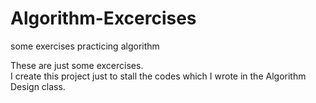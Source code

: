 # Algorithm-Excercises
some exercises practicing algorithm

These are just some excercises.  
I create this project just to stall the codes which I wrote in the Algorithm Design class.
